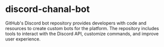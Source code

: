 # discord-chanal-bot
GitHub's Discord bot repository provides developers with code and resources to create custom bots for the platform. The repository includes tools to interact with the Discord API, customize commands, and improve user experience.
